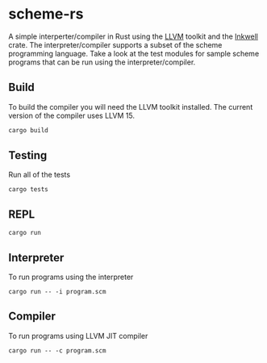 # scheme-rs

A simple interperter/compiler in Rust using the [LLVM](https://llvm.org/) toolkit and the [Inkwell](https://thedan64.github.io/inkwell/inkwell/index.html) crate. The interpreter/compiler supports a subset of the scheme programming language. Take a look at the test modules for sample scheme programs that can be run using the interpreter/compiler.


## Build
To build the compiler you will need the LLVM toolkit installed. The current version of the compiler uses LLVM 15.

```bash
cargo build
```

## Testing

Run all of the tests

```
cargo tests
```

## REPL

```
cargo run
```

## Interpreter

To run programs using the interpreter

```
cargo run -- -i program.scm
```

## Compiler

To run programs using LLVM JIT compiler

```
cargo run -- -c program.scm
```
